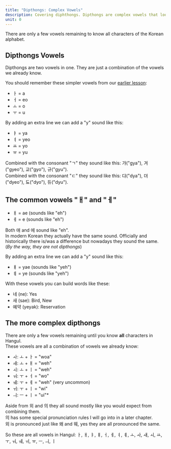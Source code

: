 ```yaml
---
title: "Dipthongs: Complex Vowels"
description: Covering diphthongs. Dipthongs are complex vowels that look like a combination of two vowels.
unit: 0
---
```


There are only a few vowels remaining to know all characters of the Korean alphabet.

## Dipthongs Vowels

Dipthongs are two vowels in one. They are just a combination of the vowels we already know.

You should remember these simpler vowels from our [earlier lesson](/chapter/korean-alphabet-hangul):
- ㅏ = a
- ㅓ = eo
- ㅗ = o
- ㅜ = u

By adding an extra line we can add a "y" sound like this:
- ㅑ = ya
- ㅕ = yeo
- ㅛ = yo
- ㅠ = yu

Combined with the consonant "ㄱ" they sound like this: 갸("gya"), 겨("gyeo"), 교("gyo"), 규("gyu").  
Combined with the consonant "ㄷ" they sound like this: 댜("dya"), 뎌("dyeo"), 됴("dyo"), 듀("dyu").

## The common vowels "ㅐ" and "ㅔ"
- ㅐ = ae (sounds like "eh")
- ㅔ = e (sounds like "eh")

Both 애 and 에 sound like "eh".  
In modern Korean they actually have the same sound. Officially and historically there is/was a difference but nowadays they sound the same. (*By the way, they are not dipthongs*)

By adding an extra line we can add a "y" sound like this:
- ㅒ = yae (sounds like "yeh")
- ㅖ = ye (sounds like "yeh")

With these vowels you can build words like these:
- 네 (ne): Yes
- 새 (sae): Bird, New
- 예약 (yeyak): Reservation

## The more complex dipthongs

There are only a few vowels remaining until you know **all** characters in Hangul.  
These vowels are all a combination of vowels we already know:
- ㅘ: ㅗ + ㅏ = "woa"
- ㅙ: ㅗ + ㅐ = "weh"
- ㅚ: ㅗ + ㅣ = "weh"
- ㅝ: ㅜ + ㅓ = "wo"
- ㅞ: ㅜ + ㅔ = "weh" (very uncommon)
- ㅟ: ㅜ + ㅣ = "wi"
- ㅢ: ㅡ + ㅣ = "ui"*

Aside from 외 and 의 they all sound mostly like you would expect from combining them.  
의 has some special pronunciation rules I will go into in a later chapter.  
외 is pronounced just like 왜 and 웨, yes they are all pronounced the same.

So these are all vowels in Hangul: ㅏ, ㅐ, ㅑ, ㅒ, ㅓ, ㅔ, ㅕ, ㅖ, ㅗ, ㅘ, ㅙ, ㅚ, ㅛ, ㅜ, ㅝ, ㅞ, ㅟ, ㅠ, ㅡ, ㅢ, ㅣ

